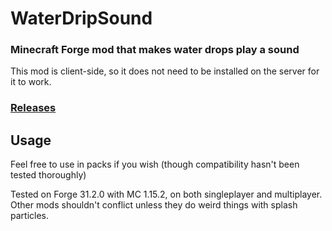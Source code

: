 # WaterDripSound
### Minecraft Forge mod that makes water drops play a sound

This mod is client-side, so it does not need to be installed on the server for it to work.

### [Releases](https://github.com/PieKing1215/InvMove/releases)

## Usage

Feel free to use in packs if you wish (though compatibility hasn't been tested thoroughly)

Tested on Forge 31.2.0 with MC 1.15.2, on both singleplayer and multiplayer.
Other mods shouldn't conflict unless they do weird things with splash particles.
